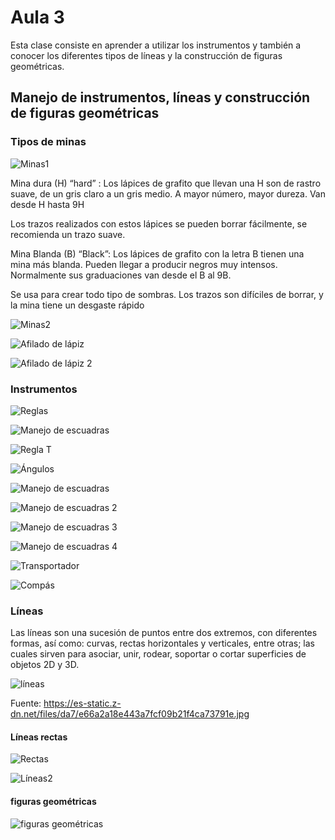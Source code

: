 <h1>Aula 3</h1>

Esta clase consiste en aprender a utilizar los instrumentos y también a conocer los diferentes tipos de líneas y la construcción de figuras geométricas.

<h2>Manejo de instrumentos, líneas y construcción de figuras geométricas</h2>

<h3>Tipos de minas</h3>

![Minas1](Imagenes/image.png)

Mina dura (H) “hard” : Los lápices de grafito que llevan una H son de rastro suave, de un gris claro a un gris medio. A mayor número, mayor dureza.  Van desde H hasta 9H

Los trazos realizados con estos lápices se pueden borrar fácilmente, se recomienda un trazo suave.

Mina Blanda (B) “Black”: Los lápices de grafito con la letra B tienen una mina más blanda. Pueden llegar a producir negros muy intensos. Normalmente sus graduaciones van desde el B al 9B.  

Se usa para crear todo tipo de sombras. Los trazos son difíciles de borrar, y la mina tiene un desgaste rápido

![Minas2](Imagenes/image-1.png)

![Afilado de lápiz](Imagenes/image-2.png)

![Afilado de lápiz 2](Imagenes/image-3.png)

<h3>Instrumentos</h3>

![Reglas](Imagenes/image-4.png)

![Manejo de escuadras](Imagenes/image-5.png)

![Regla T](Imagenes/image-6.png)

![Ángulos](Imagenes/image-7.png)

![Manejo de escuadras](Imagenes/image-8.png)

![Manejo de escuadras 2](Imagenes/image-9.png)

![Manejo de escuadras 3](Imagenes/image-10.png)

![Manejo de escuadras 4](Imagenes/image-11.png)

![Transportador](Imagenes/image-12.png)

![Compás](Imagenes/image-14.png)

<h3>Líneas</h3>

Las líneas son una sucesión de puntos entre dos extremos, con diferentes formas, así como: curvas, rectas horizontales y verticales, entre otras; las cuales sirven para asociar, unir, rodear, soportar o cortar superficies de objetos 2D y 3D.

<img src="https://es-static.z-dn.net/files/da7/e66a2a18e443a7fcf09b21f4ca73791e.jpg" alt="líneas" caption="Hola"/>

Fuente: https://es-static.z-dn.net/files/da7/e66a2a18e443a7fcf09b21f4ca73791e.jpg

<h4>Líneas rectas</h4>

![Rectas](Imagenes/image-16.png)

![Líneas2](Imagenes/image-17.png)

<h4>figuras geométricas</h4>

![figuras geométricas](Imagenes/image-18.png)